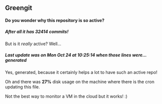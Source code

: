 ## Greengit

#### Do you wonder why this repository is so active?

##### After all it has 32414 commits!

But is it *really* active? Well...

##### Last update was on Mon Oct 24 at 10:25:14 when those lines were... generated

Yes, generated, because it certainly helps a lot to have such an active repo!

Oh and there was **27%** disk usage on the machine
where there is the cron updating this file.

Not the best way to monitor a VM in the cloud but it works! :)
